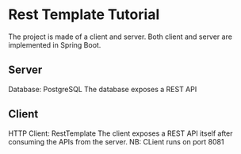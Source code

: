 # Rest Template Tutorial
The project is made of a client and server. Both client and server are implemented in Spring Boot.

## Server
Database: PostgreSQL
The database exposes a REST API

## Client
HTTP Client: RestTemplate
The client exposes a REST API itself after consuming the APIs from the server.
NB: CLient runs on port 8081